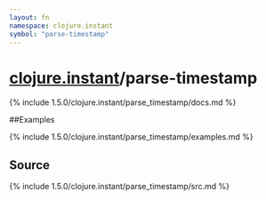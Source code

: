 ```yaml
---
layout: fn
namespace: clojure.instant
symbol: "parse-timestamp"
---
```


# [clojure.instant](../)/parse-timestamp

{% include 1.5.0/clojure.instant/parse_timestamp/docs.md %}

##Examples

{% include 1.5.0/clojure.instant/parse_timestamp/examples.md %}
## Source
{% include 1.5.0/clojure.instant/parse_timestamp/src.md %}


